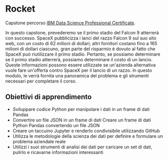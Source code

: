# Rocket
Capstone percorso [IBM Data Science Professional Certificate](https://www.coursera.org/learn/applied-data-science-capstone/home).


In questo capstone, prevederemo se il primo stadio del Falcon 9 atterrerà con successo. SpaceX pubblicizza i lanci del razzo Falcon 9 sul suo sito web, con un costo di 62 milioni di dollari; altri fornitori costano fino a 165 milioni di dollari ciascuno, gran parte del risparmio è dovuto al fatto che SpaceX può riutilizzare il primo stadio. Pertanto, se possiamo determinare se il primo stadio atterrerà, possiamo determinare il costo di un lancio. Queste informazioni possono essere utilizzate se un'azienda alternativa vuole fare un'offerta contro SpaceX per il lancio di un razzo. In questo modulo, le verrà fornita una panoramica del problema e gli strumenti necessari per completare il corso.

## Obiettivi di apprendimento
- Sviluppare codice Python per manipolare i dati in un frame di dati Pandas
- Convertire un file JSON in un frame di dati Creare un frame di dati Python Pandas convertendo un file JSON
- Creare un taccuino Jupyter e renderlo condivisibile utilizzando GitHub
- Utilizza le metodologie della scienza dei dati per definire e formulare un problema aziendale reale
- Utilizzi i suoi strumenti di analisi dei dati per caricare un set di dati, pulirlo e ricavarne informazioni interessanti

